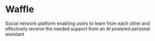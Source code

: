 # Waffle
Social network platform enabling users to learn from each other and effectively receive the needed support from an AI powered personal assistant
